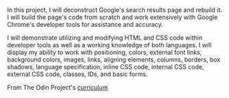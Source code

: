 In this project, I will deconstruct Google's search results page and rebuild it. I will build the page's code from scratch and work extensively with Google Chrome's developer tools for assistance and accuracy.

I will demonstrate utilizing and modifying HTML and CSS code within developer tools as well as a working knowledge of both languages. I will display my ability to work with positioning, colors, external font links, background colors, images, links, aligning elements, columns, borders, box shadows, language specification, inline CSS code, internal CSS code, external CSS code, classes, IDs, and basic forms.

From The Odin Project's [curriculum](http://www.theodinproject.com/web-development-101/html-css)